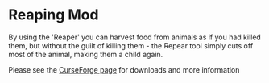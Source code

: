 # Reaping Mod

By using the 'Reaper' you can harvest food from animals as if you had killed them, but without the guilt of killing them - the Repear tool simply cuts off most of the animal, making them a child again.

Please see the [CurseForge page](https://www.curseforge.com/minecraft/mc-mods/reaping-mod-fabric) for downloads and more information
